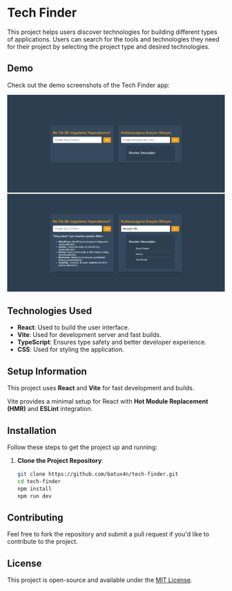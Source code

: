 # Tech Finder

This project helps users discover technologies for building different types of applications. Users can search for the tools and technologies they need for their project by selecting the project type and desired technologies.

## Demo

Check out the demo screenshots of the Tech Finder app:

![Screenshot 1](./screenshots/ss1.png)
![Screenshot 2](./screenshots/ss2.png)

## Technologies Used

- **React**: Used to build the user interface.
- **Vite**: Used for development server and fast builds.
- **TypeScript**: Ensures type safety and better developer experience.
- **CSS**: Used for styling the application.

## Setup Information

This project uses **React** and **Vite** for fast development and builds.

Vite provides a minimal setup for React with **Hot Module Replacement (HMR)** and **ESLint** integration.

## Installation

Follow these steps to get the project up and running:

1. **Clone the Project Repository**:
   ```bash
   git clone https://github.com/batux4n/tech-finder.git
   cd tech-finder
   npm install
   npm run dev

## Contributing
Feel free to fork the repository and submit a pull request if you'd like to contribute to the project.

## License

This project is open-source and available under the [MIT License](LICENSE).

